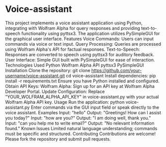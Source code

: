 # Voice-assistant
This project implements a voice assistant application using Python, integrating with Wolfram Alpha for query responses and providing text-to-speech functionality using pyttsx3.
The application utilizes PySimpleGUI for the graphical user interface.
Features
Voice Commands: Users can input commands via voice or text input.
Query Processing: Queries are processed using Wolfram Alpha's API for factual responses.
Text-to-Speech: Responses are converted to speech using pyttsx3 for auditory feedback.
User Interface: Simple GUI built with PySimpleGUI for ease of interaction.
Technologies Used
Python
Wolfram Alpha API
pyttsx3
PySimpleGUI
Installation
Clone the repository:
git clone https://github.com/your-username/voice-assistant.git
cd voice-assistant
Install dependencies:
pip install -r requirements.txt
Ensure you have Python installed and configured.
Obtain API Keys:
Wolfram Alpha: Sign up for an API key at Wolfram Alpha Developer Portal.
Update Configuration:
Replace "YOUR_WOLFRAM_ALPHA_API_KEY" in voice-assistant.py with your actual Wolfram Alpha API key.
Usage
Run the application:
python voice-assistant.py
Enter commands via the GUI input field or speak directly to the voice assistant. Examples
Input: "hello"
Output: "Greetings! How can I assist you today?"
Input: "how are you?"
Output: "I am doing well, thank you."
Input: "can you help me to write email?"
Output: "No relevant information found."
Known Issues
Limited natural language understanding; commands must be specific and structured.
Contributing
Contributions are welcome! Please fork the repository and submit pull requests.
